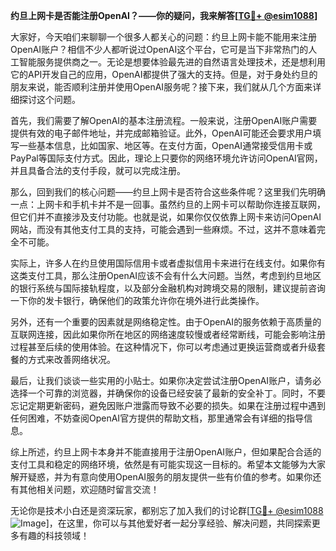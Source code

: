 **约旦上网卡是否能注册OpenAI？——你的疑问，我来解答[[TG💪+ @esim1088](https://t.me/s/esim1088)]**

大家好，今天咱们来聊聊一个很多人都关心的问题：约旦上网卡能不能用来注册OpenAI账户？相信不少人都听说过OpenAI这个平台，它可是当下非常热门的人工智能服务提供商之一。无论是想要体验最先进的自然语言处理技术，还是想利用它的API开发自己的应用，OpenAI都提供了强大的支持。但是，对于身处约旦的朋友来说，能否顺利注册并使用OpenAI服务呢？接下来，我们就从几个方面来详细探讨这个问题。

首先，我们需要了解OpenAI的基本注册流程。一般来说，注册OpenAI账户需要提供有效的电子邮件地址，并完成邮箱验证。此外，OpenAI可能还会要求用户填写一些基本信息，比如国家、地区等。在支付方面，OpenAI通常接受信用卡或PayPal等国际支付方式。因此，理论上只要你的网络环境允许访问OpenAI官网，并且具备合法的支付手段，就可以完成注册。

那么，回到我们的核心问题——约旦上网卡是否符合这些条件呢？这里我们先明确一点：上网卡和手机卡并不是一回事。虽然约旦的上网卡可以帮助你连接互联网，但它们并不直接涉及支付功能。也就是说，如果你仅仅依靠上网卡来访问OpenAI网站，而没有其他支付工具的支持，可能会遇到一些麻烦。不过，这并不意味着完全不可能。

实际上，许多人在约旦使用国际信用卡或者虚拟信用卡来进行在线支付。如果你有这类支付工具，那么注册OpenAI应该不会有什么大问题。当然，考虑到约旦地区的银行系统与国际接轨程度，以及部分金融机构对跨境交易的限制，建议提前咨询一下你的发卡银行，确保他们的政策允许你在境外进行此类操作。

另外，还有一个重要的因素就是网络稳定性。由于OpenAI的服务依赖于高质量的互联网连接，因此如果你所在地区的网络速度较慢或者经常断线，可能会影响注册过程甚至后续的使用体验。在这种情况下，你可以考虑通过更换运营商或者升级套餐的方式来改善网络状况。

最后，让我们谈谈一些实用的小贴士。如果你决定尝试注册OpenAI账户，请务必选择一个可靠的浏览器，并确保你的设备已经安装了最新的安全补丁。同时，不要忘记定期更新密码，避免因账户泄露而导致不必要的损失。如果在注册过程中遇到任何困难，不妨查阅OpenAI官方提供的帮助文档，那里通常会有详细的指导信息。

综上所述，约旦上网卡本身并不能直接用于注册OpenAI账户，但如果配合合适的支付工具和稳定的网络环境，依然是有可能实现这一目标的。希望本文能够为大家解开疑惑，并为有意向使用OpenAI服务的朋友提供一些有价值的参考。如果你还有其他相关问题，欢迎随时留言交流！

无论你是技术小白还是资深玩家，都别忘了加入我们的讨论群[[TG💪+ @esim1088](https://t.me/s/esim1088) ![Image](https://i.postimg.cc/4NQfJmqS/Snipaste-2025-05-13-00-14-12.png)]，在这里，你可以与其他爱好者一起分享经验、解决问题，共同探索更多有趣的科技领域！